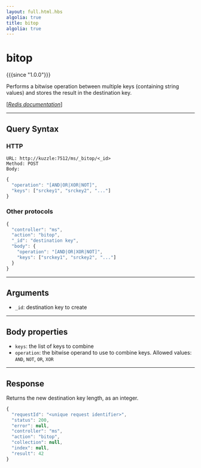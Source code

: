 ```yaml
---
layout: full.html.hbs
algolia: true
title: bitop
algolia: true
---
```


# bitop

{{{since "1.0.0"}}}

Performs a bitwise operation between multiple keys (containing string values) and stores the result in the destination key.

[[_Redis documentation_]](https://redis.io/commands/bitop)

---

## Query Syntax

### HTTP

```http
URL: http://kuzzle:7512/ms/_bitop/<_id>
Method: POST
Body:
```

```js
{
  "operation": "[AND|OR|XOR|NOT]",
  "keys": ["srckey1", "srckey2", "..."]
}
```

### Other protocols

```js
{
  "controller": "ms",
  "action": "bitop",
  "_id": "destination key",
  "body": {
    "operation": "[AND|OR|XOR|NOT]",
    "keys": ["srckey1", "srckey2", "..."]
  }
}
```

---

## Arguments

* `_id`: destination key to create

---

## Body properties

* `keys`: the list of keys to combine
* `operation`: the bitwise operand to use to combine keys. Allowed values: `AND`, `NOT`, `OR`, `XOR`

---

## Response

Returns the new destination key length, as an integer.

```js
{
  "requestId": "<unique request identifier>",
  "status": 200,
  "error": null,
  "controller": "ms",
  "action": "bitop",
  "collection": null,
  "index": null,
  "result": 42
}
```
